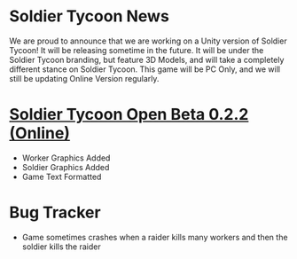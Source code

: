 # Soldier Tycoon News
We are proud to announce that we are working on a Unity version of Soldier Tycoon! It will be releasing sometime in the future. It will be under the Soldier Tycoon branding, but feature 3D Models, and will take a completely different stance on Soldier Tycoon. This game will be PC Only, and we will still be updating Online Version regularly.

# [Soldier Tycoon Open Beta 0.2.2 (Online)](https://gcreeper00.github.io/Soldier-Tycoon/)
- Worker Graphics Added
- Soldier Graphics Added
- Game Text Formatted

# Bug Tracker
- Game sometimes crashes when a raider kills many workers and then the soldier kills the raider
